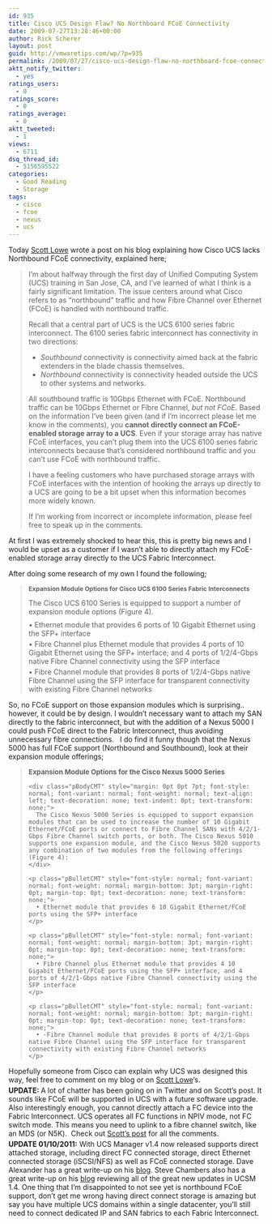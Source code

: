 ```yaml
---
id: 935
title: Cisco UCS Design Flaw? No Northboard FCoE Connectivity
date: 2009-07-27T13:28:46+00:00
author: Rick Scherer
layout: post
guid: http://vmwaretips.com/wp/?p=935
permalink: /2009/07/27/cisco-ucs-design-flaw-no-northboard-fcoe-connectivity/
aktt_notify_twitter:
  - yes
ratings_users:
  - 0
ratings_score:
  - 0
ratings_average:
  - 0
aktt_tweeted:
  - 1
views:
  - 6711
dsq_thread_id:
  - 5156595522
categories:
  - Good Reading
  - Storage
tags:
  - cisco
  - fcoe
  - nexus
  - ucs
---
```

Today <a href="http://blog.scottlowe.org/2009/07/27/potential-ucs-issue-northbound-fcoe-connectivity/#comment-45247" target="_blank">Scott Lowe</a> wrote a post on his blog explaining how Cisco UCS lacks Northbound FCoE connectivity, explained here;

> I’m about halfway through the first day of Unified Computing System (UCS) training in San Jose, CA, and I’ve learned of what I think is a fairly significant limitation. The issue centers around what Cisco refers to as “northbound” traffic and how Fibre Channel over Ethernet (FCoE) is handled with northbound traffic.
> 
> Recall that a central part of UCS is the UCS 6100 series fabric interconnect. The 6100 series fabric interconnect has connectivity in two directions:
> 
>   * _Southbound_ connectivity is connectivity aimed back at the fabric extenders in the blade chassis themselves.
>   * _Northbound_ connectivity is connectivity headed outside the UCS to other systems and networks.
> 
> All southbound traffic is 10Gbps Ethernet with FCoE. Northbound traffic can be 10Gbps Ethernet or Fibre Channel, _but not FCoE_. Based on the information I’ve been given (and if I’m incorrect please let me know in the comments), you **cannot directly connect an FCoE-enabled storage array to a UCS**. Even if your storage array has native FCoE interfaces, you can’t plug them into the UCS 6100 series fabric interconnects because that’s considered northbound traffic and you can’t use FCoE with northbound traffic.
> 
> I have a feeling customers who have purchased storage arrays with FCoE interfaces with the intention of hooking the arrays up directly to a UCS are going to be a bit upset when this information becomes more widely known.
> 
> If I’m working from incorrect or incomplete information, please feel free to speak up in the comments.

At first I was extremely shocked to hear this, this is pretty big news and I would be upset as a customer if I wasn&#8217;t able to directly attach my FCoE-enabled storage array directly to the UCS Fabric Interconnect.

After doing some research of my own I found the following;

<!--more-->

> <p class="pSubhead2CMT" style="font-size: 9pt; font-style: normal; font-variant: normal; font-weight: bold; margin-left: 0pt; margin-right: 0pt; text-align: left; text-decoration: none; text-indent: 0pt; text-transform: none;">
>   Expansion Module Options for Cisco UCS 6100 Series Fabric Interconnects
> </p>
> 
> <div class="pBodyCMT" style="margin: 0pt 0pt 7pt; font-style: normal; font-variant: normal; font-weight: normal; text-align: left; text-decoration: none; text-indent: 0pt; text-transform: none;">
>   The Cisco UCS 6100 Series is equipped to support a number of expansion module options (Figure 4).
> </div>
> 
> <p class="pBulletCMT" style="font-style: normal; font-variant: normal; font-weight: normal; margin-bottom: 3pt; margin-right: 0pt; margin-top: 0pt; text-decoration: none; text-transform: none;">
>   • Ethernet module that provides 6 ports of 10 Gigabit Ethernet using the SFP+ interface
> </p>
> 
> <p class="pBulletCMT" style="font-style: normal; font-variant: normal; font-weight: normal; margin-bottom: 3pt; margin-right: 0pt; margin-top: 0pt; text-decoration: none; text-transform: none;">
>   • Fibre Channel plus Ethernet module that provides 4 ports of 10 Gigabit Ethernet using the SFP+ interface; and 4 ports of 1/2/4-Gbps native Fibre Channel connectivity using the SFP interface
> </p>
> 
> <p class="pBulletCMT" style="font-style: normal; font-variant: normal; font-weight: normal; margin-bottom: 3pt; margin-right: 0pt; margin-top: 0pt; text-decoration: none; text-transform: none;">
>   • Fibre Channel module that provides 8 ports of 1/2/4-Gbps native Fibre Channel using the SFP interface for transparent connectivity with existing Fibre Channel networks
> </p>

<p class="pBulletCMT" style="font-style: normal; font-variant: normal; font-weight: normal; margin-bottom: 3pt; margin-right: 0pt; margin-top: 0pt; text-decoration: none; text-transform: none;">
  So, no FCoE support on those expansion modules which is surprising.. however, it could be by design. I wouldn&#8217;t necessary want to attach my SAN directly to the fabric interconnect, but with the addition of a Nexus 5000 I could push FCoE direct to the Fabric Interconnect, thus avoiding unnecessary fibre connections.   I do find it funny though that the Nexus 5000 has full FCoE support (Northbound and Southbound), look at their expansion module offerings;
</p>

<p class="pBulletCMT" style="font-style: normal; font-variant: normal; font-weight: normal; margin-bottom: 3pt; margin-right: 0pt; margin-top: 0pt; text-decoration: none; text-transform: none;">
  <blockquote>
    <p class="pSubhead1CMT" style="font-size: 10pt; font-style: normal; font-variant: normal; font-weight: bold; margin-left: 0pt; margin-right: 0pt; text-align: left; text-decoration: none; text-indent: 0pt; text-transform: none;">
      Expansion Module Options for the Cisco Nexus 5000 Series
    </p>
    
    <div class="pBodyCMT" style="margin: 0pt 0pt 7pt; font-style: normal; font-variant: normal; font-weight: normal; text-align: left; text-decoration: none; text-indent: 0pt; text-transform: none;">
      The Cisco Nexus 5000 Series is equipped to support expansion modules that can be used to increase the number of 10 Gigabit Ethernet/FCoE ports or connect to Fibre Channel SANs with 4/2/1-Gbps Fibre Channel switch ports, or both. The Cisco Nexus 5010 supports one expansion module, and the Cisco Nexus 5020 supports any combination of two modules from the following offerings (Figure 4):
    </div>
    
    <p class="pBulletCMT" style="font-style: normal; font-variant: normal; font-weight: normal; margin-bottom: 3pt; margin-right: 0pt; margin-top: 0pt; text-decoration: none; text-transform: none;">
      • Ethernet module that provides 6 10 Gigabit Ethernet/FCoE ports using the SFP+ interface
    </p>
    
    <p class="pBulletCMT" style="font-style: normal; font-variant: normal; font-weight: normal; margin-bottom: 3pt; margin-right: 0pt; margin-top: 0pt; text-decoration: none; text-transform: none;">
      • Fibre Channel plus Ethernet module that provides 4 10 Gigabit Ethernet/FCoE ports using the SFP+ interface, and 4 ports of 4/2/1-Gbps native Fibre Channel connectivity using the SFP interface
    </p>
    
    <p class="pBulletCMT" style="font-style: normal; font-variant: normal; font-weight: normal; margin-bottom: 3pt; margin-right: 0pt; margin-top: 0pt; text-decoration: none; text-transform: none;">
      • ·Fibre Channel module that provides 8 ports of 4/2/1-Gbps native Fibre Channel using the SFP interface for transparent connectivity with existing Fibre Channel networks
    </p>
  </blockquote>
  
  <p class="pBulletCMT" style="font-style: normal; font-variant: normal; font-weight: normal; margin-bottom: 3pt; margin-right: 0pt; margin-top: 0pt; text-decoration: none; text-transform: none;">
    Hopefully someone from Cisco can explain why UCS was designed this way, feel free to comment on my blog or on <a href="http://blog.scottlowe.org/2009/07/27/potential-ucs-issue-northbound-fcoe-connectivity/#comment-45247" target="_blank">Scott Lowe</a>&#8216;s.
  </p>
  
  <p class="pBulletCMT" style="font-style: normal; font-variant: normal; font-weight: normal; margin-bottom: 3pt; margin-right: 0pt; margin-top: 0pt; text-decoration: none; text-transform: none;">
    <strong>UPDATE: </strong>A lot of chatter has been going on in Twitter and on Scott&#8217;s post. It sounds like FCoE will be supported in UCS with a future software upgrade.  Also interestingly enough, you cannot directly attach a FC device into the Fabric Interconnect. UCS operates all FC functions in NPIV mode, not FC switch mode. This means you need to uplink to a fibre channel switch, like an MDS (or N5K).  Check out <a href="http://blog.scottlowe.org/2009/07/27/potential-ucs-issue-northbound-fcoe-connectivity/" target="_blank">Scott&#8217;s post</a> for all the comments.
  </p>
  
  <p class="pBulletCMT" style="font-style: normal; font-variant: normal; font-weight: normal; margin-bottom: 3pt; margin-right: 0pt; margin-top: 0pt; text-decoration: none; text-transform: none;">
    <strong>UPDATE 01/10/2011:</strong> With UCS Manager v1.4 now released supports direct attached storage, including direct FC connected storage, direct Ethernet connected storage (iSCSI/NFS) as well as FCoE connected storage. Dave Alexander has a great write-up on his <a href="http://www.unifiedcomputingblog.com/?p=187" target="_blank">blog</a>. Steve Chambers also has a great write-up on his <a href="http://viewyonder.com/2010/12/20/ciscoucs-1-4-is-here/" target="_blank">blog</a> reviewing all of the great new updates in UCSM 1.4. One thing that I&#8217;m disappointed to not see yet is northbound FCoE support, don&#8217;t get me wrong having direct connect storage is amazing but say you have multiple UCS domains within a single datacenter, you&#8217;ll still need to connect dedicated IP and SAN fabrics to each Fabric Interconnect.
  </p>